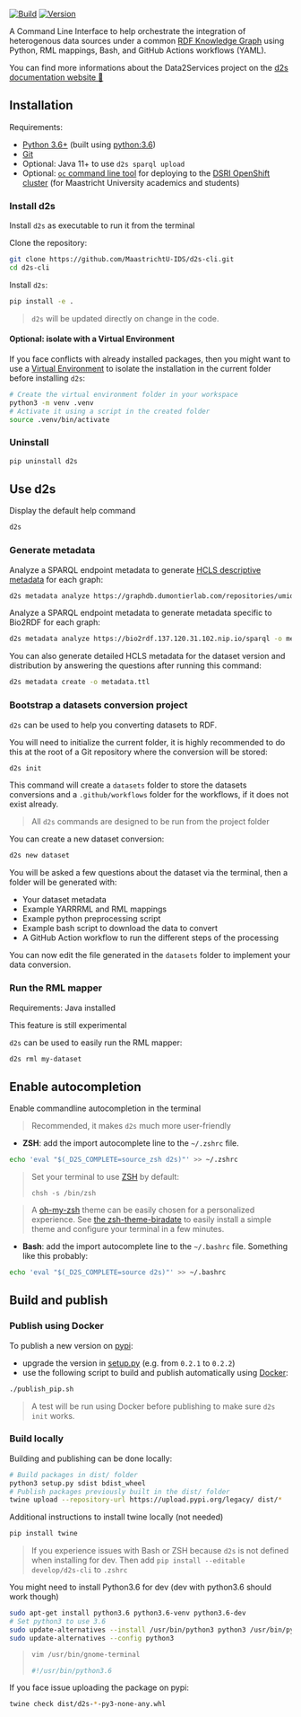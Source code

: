 [![Build](https://github.com/MaastrichtU-IDS/d2s-cli/workflows/Test%20and%20publish%20package/badge.svg)](https://github.com/MaastrichtU-IDS/d2s-cli/actions?query=workflow%3A%22Test+and+publish+package%22) [![Version](https://img.shields.io/pypi/v/d2s)](https://pypi.org/project/d2s)

A Command Line Interface to help orchestrate the integration of heterogenous data sources under a common [RDF Knowledge Graph](https://www.w3.org/RDF/) using Python, RML mappings, Bash, and GitHub Actions workflows (YAML). 

You can find more informations about the Data2Services project on the [d2s documentation website 📖](https://d2s.semanticscience.org/docs/d2s-installation)

## Installation 

Requirements:

* [Python 3.6+](https://d2s.semanticscience.org/docs/d2s-installation#install-pip) (built using [python:3.6](https://github.com/MaastrichtU-IDS/d2s-cli/blob/master/publish.Dockerfile))
* [Git](https://git-scm.com/book/en/v2/Getting-Started-Installing-Git)
* Optional: Java 11+ to use `d2s sparql upload`
* Optional: [`oc` command line tool](https://maastrichtu-ids.github.io/dsri-documentation/docs/openshift-install) for deploying to the [DSRI OpenShift cluster](https://maastrichtu-ids.github.io/dsri-documentation/) (for Maastricht University academics and students)

<!-- COMMENTED

### Install from pypi

```bash
pip install d2s
```

> Use [pip](https://pypi.org/project/pip/), pip3 or [pipx](https://pipxproject.github.io/pipx/) depending on your system preferences.

### Update

```bash
pip install --upgrade d2s 
```

### Install from GitHub branch

You can also install it from the `master` branch, if you want the latest updates:

```bash
pip install git+https://github.com/MaastrichtU-IDS/d2s-cli.git@master
```

> See [those instructions to install d2s on Windows](/docs/d2s-installation#install-pipx-on-windows) using the [Chocolatey package manager](https://chocolatey.org/) and [pipx](https://pipxproject.github.io/pipx/). 

-->

### Install d2s

Install `d2s` as executable to run it from the terminal

Clone the repository:

```bash
git clone https://github.com/MaastrichtU-IDS/d2s-cli.git
cd d2s-cli
```

Install `d2s`:

```bash
pip install -e .
```

> `d2s` will be updated directly on change in the code.

#### Optional: isolate with a Virtual Environment

If you face conflicts with already installed packages, then you might want to use a [Virtual Environment](https://docs.python.org/3/tutorial/venv.html) to isolate the installation in the current folder before installing `d2s`:

```bash
# Create the virtual environment folder in your workspace
python3 -m venv .venv
# Activate it using a script in the created folder
source .venv/bin/activate
```

### Uninstall

```bash
pip uninstall d2s
```

## Use d2s

Display the default help command

```bash
d2s
```

### Generate metadata

Analyze a SPARQL endpoint metadata to generate [HCLS descriptive metadata](https://www.w3.org/TR/hcls-dataset/) for each graph:

```bash
d2s metadata analyze https://graphdb.dumontierlab.com/repositories/umids-kg -o metadata.ttl
```

Analyze a SPARQL endpoint metadata to generate metadata specific to Bio2RDF for each graph:

```bash
d2s metadata analyze https://bio2rdf.137.120.31.102.nip.io/sparql -o metadata.ttl -m bio2rdf
```

You can also generate detailed HCLS metadata for the dataset version and distribution by answering the questions after running this command:

```bash
d2s metadata create -o metadata.ttl
```

### Bootstrap a datasets conversion project

`d2s` can be used to help you converting datasets to RDF.

You will need to initialize the current folder, it is highly recommended to do this at the root of a Git repository where the conversion will be stored:

```bash
d2s init
```

This command will create a `datasets` folder to store the datasets conversions and a `.github/workflows` folder for the workflows, if it does not exist already. 

> All `d2s` commands are designed to be run from the project folder

You can create a new dataset conversion:

```bash
d2s new dataset
```

You will be asked a few questions about the dataset via the terminal, then a folder will be generated with:

* Your dataset metadata
* Example YARRRML and RML mappings
* Example python preprocessing script
* Example bash script to download the data to convert
* A GitHub Action workflow to run the different steps of the processing

You can now edit the file generated in the `datasets` folder to implement your data conversion.

### Run the RML mapper

Requirements: Java installed

This feature is still experimental

`d2s` can be used to easily run the RML mapper:

```bash
d2s rml my-dataset
```

## Enable autocompletion

Enable commandline autocompletion in the terminal

> Recommended, it makes `d2s` much more user-friendly 

* **ZSH**: add the import autocomplete line to the `~/.zshrc` file.

```bash
echo 'eval "$(_D2S_COMPLETE=source_zsh d2s)"' >> ~/.zshrc
```

> Set your terminal to use [ZSH](https://github.com/ohmyzsh/ohmyzsh/wiki/Installing-ZSH) by default:
>
> ```shell
> chsh -s /bin/zsh
> ```

> A [oh-my-zsh](https://ohmyz.sh/) theme can be easily chosen for a personalized experience. See [the zsh-theme-biradate](https://github.com/vemonet/zsh-theme-biradate) to easily install a simple theme and configure your terminal in a few minutes.

* **Bash**: add the import autocomplete line to the `~/.bashrc` file. Something like this probably:

```bash
echo 'eval "$(_D2S_COMPLETE=source d2s)"' >> ~/.bashrc
```

## Build and publish

### Publish using Docker

To publish a new version on [pypi](https://pypi.org/project/d2s/):

* upgrade the version in [setup.py](https://github.com/MaastrichtU-IDS/d2s-cli/blob/master/setup.py#L6) (e.g. from `0.2.1` to `0.2.2`)
* use the following script to build and publish automatically using [Docker](https://docs.docker.com/install/):

```bash
./publish_pip.sh
```

> A test will be run using Docker before publishing to make sure `d2s init` works.

### Build locally

Building and publishing can be done locally:

```bash
# Build packages in dist/ folder
python3 setup.py sdist bdist_wheel
# Publish packages previously built in the dist/ folder
twine upload --repository-url https://upload.pypi.org/legacy/ dist/*
```

Additional instructions to install twine locally (not needed)

```bash
pip install twine
```

> If you experience issues with Bash or ZSH because `d2s` is not defined when installing for dev. Then add `pip install --editable develop/d2s-cli` to `.zshrc`

You might need to install Python3.6 for dev (dev with python3.6 should work though)

```bash
sudo apt-get install python3.6 python3.6-venv python3.6-dev
# Set python3 to use 3.6
sudo update-alternatives --install /usr/bin/python3 python3 /usr/bin/python3.6 1
sudo update-alternatives --config python3
```

> ```bash
>vim /usr/bin/gnome-terminal
> 
> #!/usr/bin/python3.6
> ```

If you face issue uploading the package on pypi:

```bash
twine check dist/d2s-*-py3-none-any.whl
```
